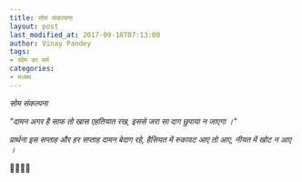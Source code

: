 ```yaml
---
title: सोम संकल्पना
layout: post
last_modified_at: 2017-09-18T07:13:00
author: Vinay Pandey
tags:
- सोम का मर्म
categories:
- मध्यम
---
```

*सोम संकल्पना*

_"दामन अगर है साफ तो खास एहतियात रख,_
_इससे जरा सा दाग छुपाया न जाएगा ।"_

*प्रार्थना*
*इस सप्ताह और हर सप्ताह*
*दामन बेदाग रहे,*
*हैसियत में रुकावट आए तो आए,*
*नीयत में खोट न आए ।* 

🙏🌷🌷🙏


